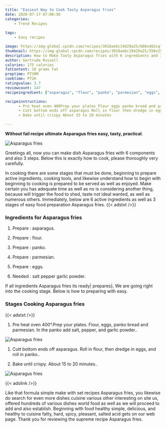 ```yaml
---
title: "Easiest Way to Cook Tasty Asparagus fries"
date: 2020-07-17 07:08:56
categories:
    - Trend Recipes
    
tags:
    - Easy recipes

image: https://img-global.cpcdn.com/recipes/3018aebc19429a25/680x482cq70/asparagus-fries-recipe-main-photo.jpg
thumbnail: https://img-global.cpcdn.com/recipes/3018aebc19429a25/350x250cq70/asparagus-fries-recipe-main-photo.jpg
description: How to Make Tasty Asparagus fries with 6 ingredients and 3 stages of easy cooking.
author: Gertrude Russell
calories: 175 calories
fatContent: 10 grams fat
preptime: PT30M
cooktime: PT2H
ratingvalue: 3.7
reviewcount: 147
recipeingredient: ["asparagus", "flour", "panko", "parmesian", "eggs", "salt pepper garlic powder"]

recipeinstructions: 
      - Pre heat oven 400Prep your plates Flour eggs panko bread and parmesian In the panko add salt pepper and garlic powder 
      - Cutt bottom ends off asparagus Roll in flour then dredge in eggs and roll in panko 
      - Bake until crispy About 15 to 20 minutes

---
```




**Without fail recipe ultimate Asparagus fries easy, tasty, practical**. 


![Asparagus fries](https://img-global.cpcdn.com/recipes/3018aebc19429a25/680x482cq70/asparagus-fries-recipe-main-photo.jpg "Asparagus fries")




Greetings all, now you can make dish Asparagus fries with 6 components and also 3 steps. Below this is exactly how to cook, please thoroughly very carefully.

In cooking there are some stages that must be done, beginning to prepare active ingredients, cooking tools, and likewise understand how to begin with beginning to cooking is prepared to be served as well as enjoyed. Make certain you has adequate time as well as no is considering another thing, because will trigger the food to shed, taste not ideal wanted, as well as numerous others. Immediately, below are 6 active ingredients as well as 3 stages of easy food preparation Asparagus fries.
{{< adstxt />}}

### Ingredients for Asparagus fries


1. Prepare  : asparagus.

1. Prepare  : flour.

1. Prepare  : panko.

1. Prepare  : parmesian.

1. Prepare  : eggs.

1. Needed  : salt pepper garlic powder.



If all ingredients Asparagus fries its ready| prepares}, We are going right into the cooking stage. Below is how to preparing with easy.

### Stages Cooking Asparagus fries

{{< adstxt />}}


1. Pre heat oven 400°.Prep your plates. Flour, eggs, panko bread and parmesian. In the panko add salt, pepper, and garlic powder..



![Asparagus fries](https://img-global.cpcdn.com/steps/b389a7fd835d5906/160x128cq70/asparagus-fries-recipe-step-1-photo.jpg" "Asparagus fries")



1. Cutt bottom ends off asparagus. Roll in flour, then dredge in eggs, and roll in panko..



1. Bake until crispy. About 15 to 20 minutes..



![Asparagus fries](https://img-global.cpcdn.com/steps/5e335ecdcf85028d/160x128cq70/asparagus-fries-recipe-step-3-photo.jpg" "Asparagus fries")





{{< adslink />}}

Like that formula simple make with set recipes Asparagus fries, you likewise do search for even more dishes cuisine various other interesting on site us, offered hundreds of various dishes world food as well as we will proceed to add and also establish. Beginning with food healthy simple, delicious, and healthy to cuisine fatty, hard, spicy, pleasant, salted acid gets on our web page. Thank you for reviewing the supreme recipe Asparagus fries.
